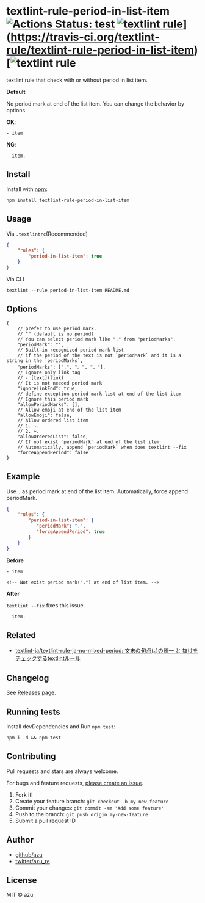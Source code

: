 # textlint-rule-period-in-list-item [![Actions Status: test](https://github.com/textlint-rule/textlint-rule-period-in-list-item.svg?branch=master)](https://travis-ci.org/textlint-rule/textlint-rule-period-in-list-item) [![textlint rule](https://img.shields.io/badge/textlint-fixable-green/workflows/test/badge.svg)](https://github.com/textlint-rule/textlint-rule-period-in-list-item.svg?branch=master)](https://travis-ci.org/textlint-rule/textlint-rule-period-in-list-item) [![textlint rule](https://img.shields.io/badge/textlint-fixable-green/actions?query=workflow%3A"test") 

textlint rule that check with or without period in list item.

**Default** 

No period mark at end of the list item.
You can change the behavior by options.

**OK**:

```
- item
```

**NG**:

```
- item.
```


## Install

Install with [npm](https://www.npmjs.com/):

    npm install textlint-rule-period-in-list-item

## Usage

Via `.textlintrc`(Recommended)

```json
{
    "rules": {
        "period-in-list-item": true
    }
}
```

Via CLI

```
textlint --rule period-in-list-item README.md
```

## Options

```json5
{
    // prefer to use period mark.
    // "" (default is no period)
    // You can select period mark like "." from "periodMarks".
    "periodMark": "",
    // Built-in recognized period mark list
    // if the period of the text is not `periodMark` and it is a string in the `periodMarks`,
    "periodMarks": [".", "。", "．"],
    // Ignore only link tag
    // - [text](link)
    // It is not needed period mark
    "ignoreLinkEnd": true,
    // define exception period mark list at end of the list item
    // Ignore this period mark
    "allowPeriodMarks": [],
    // Allow emoji at end of the list item
    "allowEmoji": false,
    // Allow ordered list item
    // 1. ~.
    // 2. ~.
    "allowOrderedList": false,
    // If not exist `periodMark` at end of the list item
    // Automatically, append `periodMark` when does textlint --fix
    "forceAppendPeriod": false
}
```

## Example

Use `.` as period mark at end of the list item.
Automatically, force append periodMark.

```json
{
    "rules": {
        "period-in-list-item": {
           "periodMark": ".",
           "forceAppendPeriod": true
        }
    }
}
```

**Before**

```
- item

<!-- Not exist period mark(".") at end of list item. -->
```

**After**

`textlint --fix` fixes this issue.

```
- item.
```

## Related

- [textlint-ja/textlint-rule-ja-no-mixed-period: 文末の句点(。)の統一 と 抜けをチェックするtextlintルール](https://github.com/textlint-ja/textlint-rule-ja-no-mixed-period/ "textlint-ja/textlint-rule-ja-no-mixed-period: 文末の句点(。)の統一 と 抜けをチェックするtextlintルール")

## Changelog

See [Releases page](https://github.com/textlint-rule/textlint-rule-period-in-list-item/releases).

## Running tests

Install devDependencies and Run `npm test`:

    npm i -d && npm test

## Contributing

Pull requests and stars are always welcome.

For bugs and feature requests, [please create an issue](https://github.com/textlint-rule/textlint-rule-period-in-list-item/issues).

1. Fork it!
2. Create your feature branch: `git checkout -b my-new-feature`
3. Commit your changes: `git commit -am 'Add some feature'`
4. Push to the branch: `git push origin my-new-feature`
5. Submit a pull request :D

## Author

- [github/azu](https://github.com/azu)
- [twitter/azu_re](https://twitter.com/azu_re)

## License

MIT © azu
